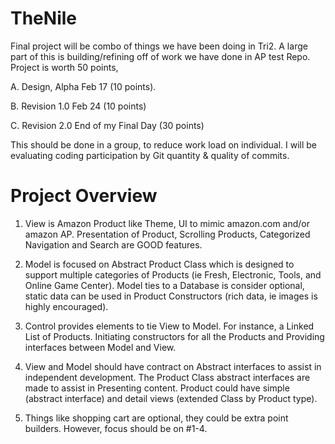 # TheNile
 
Final project will be combo of things we have been doing in Tri2. A large part of this is building/refining off of work we have done in AP test Repo.
Project is worth 50 points,

A. Design, Alpha Feb 17 (10 points).

B. Revision 1.0 Feb 24 (10 points)

C. Revision 2.0 End of my Final Day (30 points)

This should be done in a group, to reduce work load on individual. I will be evaluating coding participation by Git quantity & quality of commits.


# Project Overview
1. View is Amazon Product like Theme, UI to mimic amazon.com and/or amazon AP. Presentation of Product, Scrolling Products, Categorized Navigation and Search are GOOD features.

2. Model is focused on Abstract Product Class which is designed to support multiple categories of Products (ie Fresh, Electronic, Tools, and Online Game Center). Model ties to a Database is consider optional, static data can be used in Product Constructors (rich data, ie images is highly encouraged).

3. Control provides elements to tie View to Model. For instance, a Linked List of Products. Initiating constructors for all the Products and Providing interfaces between Model and View.

4. View and Model should  have contract on Abstract interfaces to assist in independent development. The Product Class abstract interfaces are made to assist in Presenting content. Product could have simple (abstract interface) and detail views (extended Class by Product type).

5. Things like shopping cart are optional, they could be extra point builders. However, focus should be on #1-4.
